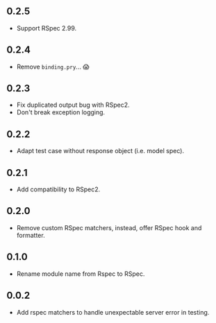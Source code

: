 ## 0.2.5
- Support RSpec 2.99.

## 0.2.4
- Remove `binding.pry`... :scream:

## 0.2.3
- Fix duplicated output bug with RSpec2.
- Don't break exception logging.

## 0.2.2
- Adapt test case without response object (i.e. model spec).

## 0.2.1
- Add compatibility to RSpec2.

## 0.2.0
- Remove custom RSpec matchers, instead, offer RSpec hook and formatter.

## 0.1.0
- Rename module name from Rspec to RSpec.

## 0.0.2
- Add rspec matchers to handle unexpectable server error in testing.
